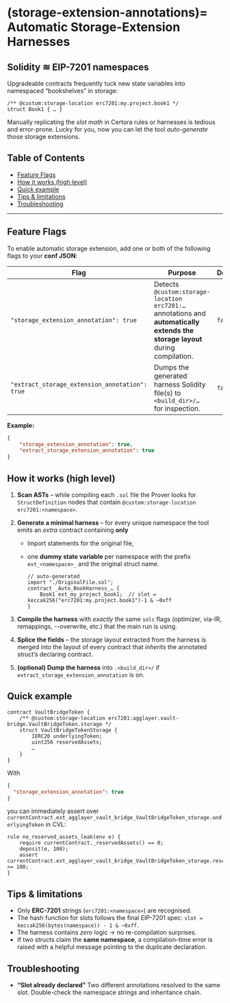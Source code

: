(storage-extension-annotations)=
Automatic Storage-Extension Harnesses
=====================================

Solidity ≋ EIP-7201 namespaces
------------------------------

Upgradeable contracts frequently tuck new state variables into
namespaced “bookshelves” in storage:

```solidity
/** @custom:storage-location erc7201:my.project.book1 */
struct Book1 { … }
````

Manually replicating the *slot math* in Certora rules or harnesses is
tedious and error-prone.
Lucky for you, now you can let the tool
*auto-generate* those storage extensions.

## Table of Contents

- [Feature Flags](#feature-flags)
- [How it works (high level)](#how-it-works-high-level)
- [Quick example](#quick-example)
- [Tips & limitations](#tips--limitations)
- [Troubleshooting](#troubleshooting)

---
    
## Feature Flags

To enable automatic storage extension, add one or both of the following flags to your **conf JSON**:

| Flag                                           | Purpose                                                                                                                                | Default |
| ---------------------------------------------- | -------------------------------------------------------------------------------------------------------------------------------------- | ------- |
| `"storage_extension_annotation": true         `| Detects `@custom:storage-location erc7201:…` annotations and **automatically extends the storage layout** during compilation.           | `false` |
| `"extract_storage_extension_annotation": true` | Dumps the generated harness Solidity file(s) to `<build_dir>/…` for inspection.                            | `false` |

**Example:**

```json
{
    "storage_extension_annotation": true,
    "extract_storage_extension_annotation": true
}
```

## How it works (high level)

1. **Scan ASTs** – while compiling each `.sol` file the Prover looks for
   `StructDefinition` nodes that contain
   `@custom:storage-location erc7201:<namespace>`.

2. **Generate a minimal harness** – for every unique namespace the tool
   emits an *extra* contract containing **only**

   * Import statements for the original file,
   * one **dummy state variable** per namespace with the prefix
     `ext_<namespace>_` and the original struct name.

     ```solidity
     // auto-generated
     import "./OriginalFile.sol";
     contract _Auto_BookHarness_… {
         Book1 ext_my_project_book1;  // slot = keccak256("erc7201:my.project.book1")-1 & ~0xff
     }
     ```

3. **Compile the harness** with *exactly* the same `solc` flags
   (optimizer, via-IR, remappings, --overwrite, etc.) that the main run
   is using.

4. **Splice the fields** – the storage layout extracted from the harness
   is merged into the layout of every contract that *inherits* the
   annotated struct’s declaring contract.

5. **(optional) Dump the harness** into
   `.<build_dir>/` if
   `extract_storage_extension_annotation` is on.

## Quick example

```solidity
contract VaultBridgeToken {
    /** @custom:storage-location erc7201:agglayer.vault-bridge.VaultBridgeToken.storage */
    struct VaultBridgeTokenStorage {
        IERC20 underlyingToken;
        uint256 reservedAssets;
        …
    }
}
```

With

```json
{
  "storage_extension_annotation": true
}
```

you can immediately assert over `currentContract.ext_agglayer_vault_bridge_VaultBridgeToken_storage.underlyingToken`
in CVL:

```cvl
rule no_reserved_assets_leak(env e) {
    require currentContract._reservedAssets() == 0;
    deposit(e, 100);
    assert currentContract.ext_agglayer_vault_bridge_VaultBridgeToken_storage.reservedAssets >= 100;
}
```

## Tips & limitations

* Only **ERC-7201** strings (`erc7201:<namespace>`) are recognised.
* The hash function for slots follows the final EIP-7201 spec:
  `slot = keccak256(bytes(namespace)) - 1 & ~0xff`.
* The harness contains *zero* logic → no re-compilation surprises.
* If two structs claim the **same namespace**, a compilation-time error
  is raised with a helpful message pointing to the duplicate
  declaration.

## Troubleshooting

* **“Slot already declared”**
  Two different annotations resolved to the same slot. Double-check the
  namespace strings and inheritance chain.
